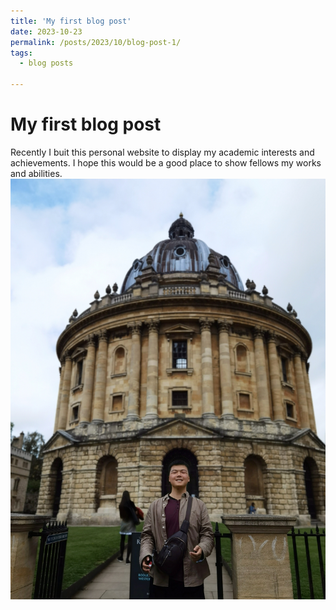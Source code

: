 ```yaml
---
title: 'My first blog post'
date: 2023-10-23
permalink: /posts/2023/10/blog-post-1/
tags:
  - blog posts
 
---
```


My first blog post
======
Recently I buit this personal website to display my academic interests and achievements. I hope this would be a good place to show fellows my works and abilities.
![photo1](images/BLOG_image/IMG_20230908_195501-01.jpeg)
